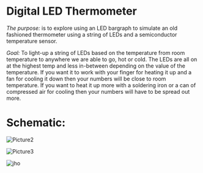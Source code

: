 # Digital LED Thermometer

*The purpose:* is to explore using an LED bargraph to simulate an old fashioned thermometer using a string of LEDs and a semiconductor temperature sensor.

*Goal:*
To light-up a string of LEDs based on the temperature from room temperature to anywhere we are able to go, hot or cold.  The LEDs are all on at the highest temp and less in-between depending on the value of the temperature.  If you want it to work with your finger for heating it up and a fan for cooling it down then your numbers will be close to room temperature.  If you want to heat it up more with a soldering iron or a can of compressed air for cooling then your numbers will have to be spread out more.


# Schematic:

![Picture2](https://user-images.githubusercontent.com/102126445/160236994-c76e467a-4b15-42b7-b347-1a0ffadb54ab.png)

![Picture3](https://user-images.githubusercontent.com/102126445/160237028-a6628ded-13c4-4e08-ac9a-b9949f14953a.jpg)

![jho](https://user-images.githubusercontent.com/102126445/160237139-c39fdfb1-964d-41d5-992e-b71b9746972f.jpg)

